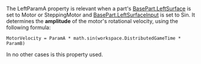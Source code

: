 The LeftParamA property is relevant when a part's [BasePart.LeftSurface](https://create.roblox.com/docs/reference/engine/classes/BasePart#LeftSurface)
is set to Motor or SteppingMotor and [BasePart.LeftSurfaceInput](https://create.roblox.com/docs/reference/engine/classes/BasePart#LeftSurfaceInput) is set to
Sin. It determines the **amplitude** of the motor's rotational velocity,
using the following formula:

`MotorVelocity = ParamA * math.sin(workspace.DistributedGameTime * ParamB)`

In no other cases is this property used.